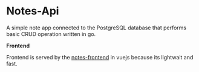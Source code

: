 # Notes-Api

A simple note app connected to the PostgreSQL database that performs basic CRUD operation written in go.

**Frontend**

Frontend is served by the [notes-frontend](https://github.com/WhoisCipher/notes-frontend) in vuejs because its lightwait and fast.
